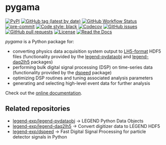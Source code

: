 # pygama

[![PyPI](https://img.shields.io/pypi/v/pygama?logo=pypi)](https://pypi.org/project/pygama/)
[![GitHub tag (latest by date)](https://img.shields.io/github/v/tag/legend-exp/pygama?logo=git)](https://github.com/legend-exp/pygama/tags)
[![GitHub Workflow Status](https://img.shields.io/github/checks-status/legend-exp/pygama/main?label=main%20branch&logo=github)](https://github.com/legend-exp/pygama/actions)
[![pre-commit](https://img.shields.io/badge/pre--commit-enabled-brightgreen?logo=pre-commit&logoColor=white)](https://github.com/pre-commit/pre-commit)
[![Code style: black](https://img.shields.io/badge/code%20style-black-000000.svg)](https://github.com/psf/black)
[![Codecov](https://img.shields.io/codecov/c/github/legend-exp/pygama?logo=codecov)](https://app.codecov.io/gh/legend-exp/pygama)
[![GitHub issues](https://img.shields.io/github/issues/legend-exp/pygama?logo=github)](https://github.com/legend-exp/pygama/issues)
[![GitHub pull requests](https://img.shields.io/github/issues-pr/legend-exp/pygama?logo=github)](https://github.com/legend-exp/pygama/pulls)
[![License](https://img.shields.io/github/license/legend-exp/pygama)](https://github.com/legend-exp/pygama/blob/main/LICENSE)
[![Read the Docs](https://img.shields.io/readthedocs/pygama?logo=readthedocs)](https://pygama.readthedocs.io)

*pygama* is a Python package for:

- converting physics data acquisition system output to
  [LH5-format](https://legend-exp.github.io/legend-data-format-specs) HDF5
  files (functionality provided by the
  [legend-pydataobj](https://legend-pydataobj.readthedocs.io) and
  [legend-daq2lh5](https://legend-daq2lh5.readthedocs.io) packages)
- performing bulk digital signal processing (DSP) on time-series data
  (functionality provided by the [dspeed](https://dspeed.readthedocs.io)
  package)
- optimizing DSP routines and tuning associated analysis parameters
- generating and selecting high-level event data for further analysis

Check out the [online documentation](https://pygama.readthedocs.io).

## Related repositories
- [legend-exp/legend-pydataobj](https://github.com/legend-exp/legend-pydataobj) → LEGEND Python Data Objects
- [legend-exp/legend-daq2lh5](https://github.com/legend-exp/legend-daq2lh5) → Convert digitizer data to LEGEND HDF5
- [legend-exp/dspeed](https://github.com/legend-exp/dspeed) → Fast Digital Signal Processing for particle detector signals in Python
